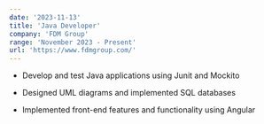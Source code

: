 ```yaml
---
date: '2023-11-13'
title: 'Java Developer'
company: 'FDM Group'
range: 'November 2023 - Present'
url: 'https://www.fdmgroup.com/'
---
```


- Develop and test Java applications using Junit and Mockito

- Designed UML diagrams and implemented SQL databases

- Implemented front-end features and functionality using Angular